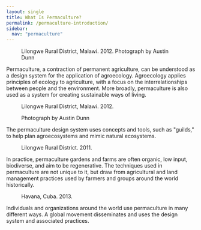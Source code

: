 ```yaml
---
layout: single
title: What Is Permaculture?
permalink: /permaculture-introduction/
sidebar:
  nav: "permaculture"
---
```


<figure class="align-center">
  <img src="{{ site.url }}{{ site.baseurl }}/images/permaculture-introduction/1.jpeg" alt="">
  <figcaption>
Lilongwe Rural District, Malawi. 2012. 
Photograph by Austin Dunn
  </figcaption>
</figure> 

Permaculture, a contraction of permanent agriculture, can be understood as a design system for the application of agroecology. Agroecology applies principles of ecology to agriculture, with a focus on the interrelationships between people and the environment. More broadly, permaculture is also used as a system for creating sustainable ways of living. 

<figure class="align-center">
  <img src="{{ site.url }}{{ site.baseurl }}/images/permaculture-introduction/2.jpeg" alt="">
  <figcaption>
 Lilongwe Rural District, Malawi. 2012. 

Photograph by Austin Dunn
  </figcaption>
</figure> 

The permaculture design system uses concepts and tools, such as "guilds," to help plan agroecosystems and mimic natural ecosystems.

<figure class="align-center">
  <img src="{{ site.url }}{{ site.baseurl }}/images/permaculture-introduction/3.jpeg" alt="">
  <figcaption>
Lilongwe Rural District. 2011. 
  </figcaption>
</figure> 

In practice, permaculture gardens and farms are often organic, low input, biodiverse, and aim to be regenerative. The techniques used in permaculture are not unique to it, but draw from agricultural and land management practices used by farmers and groups around the world historically. 

<figure class="align-center">
  <img src="{{ site.url }}{{ site.baseurl }}/images/permaculture-introduction/4.jpeg" alt="">
  <figcaption>
 Havana, Cuba. 2013.
  </figcaption>
</figure> 

Individuals and organizations around the world use permaculture in many different ways. A global movement disseminates and uses the design system and associated practices.